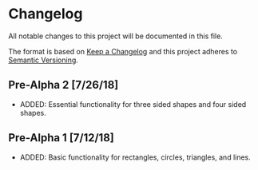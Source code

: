 # Changelog
All notable changes to this project will be documented in this file.

The format is based on [Keep a Changelog](http://keepachangelog.com/en/1.0.0/)
and this project adheres to [Semantic Versioning](http://semver.org/spec/v2.0.0.html).

## Pre-Alpha 2 [7/26/18]
- ADDED: Essential functionality for three sided shapes and four sided shapes.

## Pre-Alpha 1 [7/12/18]
- ADDED: Basic functionality for rectangles, circles, triangles, and lines.
